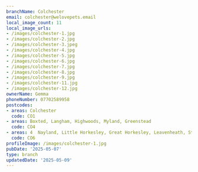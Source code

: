 ```yaml
---
branchName: Colchester
email: colchester@welovepets.email
local_image_count: 11
local_image_urls:
- /images/colchester-1.jpg
- /images/colchester-2.jpg
- /images/colchester-3.jpeg
- /images/colchester-4.jpg
- /images/colchester-5.jpg
- /images/colchester-6.jpg
- /images/colchester-7.jpg
- /images/colchester-8.jpg
- /images/colchester-9.jpg
- /images/colchester-11.jpg
- /images/colchester-12.jpg
ownerName: Gemma
phoneNumber: 07702589958
postcodes:
- areas: Colchester
  code: CO1
- areas: Boxted, Langham, Highwoods, Myland, Greenstead
  code: CO4
- areas: 4  Nayland, Little Horkesley, Great Horkesley, Leavenheath, StokebyNayland
  code: CO6
profileImage: /images/colchester-1.jpg
pubDate: '2025-05-07'
type: branch
updatedDate: '2025-05-09'
---
```




